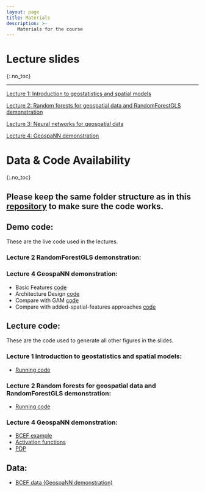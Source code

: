 ```yaml
---
layout: page
title: Materials
description: >-
    Materials for the course
---
```


# Lecture slides

{:.no_toc}

------------------------------------------------------------------------

[Lecture 1: Introduction to geostatistics and spatial models](https://abhirupdatta.github.io/geospatial_stats_ML_short_course_2024/slides/Lec_1_Intro.pdf)

[Lecture 2: Random forests for geospatial data and RandomForestGLS demonstration](https://abhirupdatta.github.io/geospatial_stats_ML_short_course_2024/slides//Lec_2_rf.pdf)

[Lecture 3: Neural networks for geospatial data](https://abhirupdatta.github.io/geospatial_stats_ML_short_course_2024/slides/Lec_3_nn.pdf)

[Lecture 4: GeospaNN demonstration](https://abhirupdatta.github.io/geospatial_stats_ML_short_course_2024/slides/Lec_4_geospaNN.pdf)

# Data & Code Availability

{:.no_toc}

## **Please keep the same folder structure as in this [repository](https://github.com/abhirupdatta/geospatial_stats_ML_short_course_2024) to make sure the code works.**

## Demo code:

These are the live code used in the lectures.

### Lecture 2 RandomForestGLS demonstration:

### Lecture 4 GeospaNN demonstration:

-   Basic Features [code](https://abhirupdatta.github.io/geospatial_stats_ML_short_course_2024/demo_code/Example_utils.ipynb)
-   Architecture Design [code](https://abhirupdatta.github.io/geospatial_stats_ML_short_course_2024/demo_code/Example_architecture.ipynb)
-   Compare with GAM [code](https://abhirupdatta.github.io/geospatial_stats_ML_short_course_2024/demo_code/Example_GAM.ipynb)
-   Compare with added-spatial-features approaches [code](https://abhirupdatta.github.io/geospatial_stats_ML_short_course_2024/demo_code/Example_addcovariates.ipynb)

## Lecture code:

These are the code used to generate all other figures in the slides.

### Lecture 1 Introduction to geostatistics and spatial models:

-   [Running code](https://abhirupdatta.github.io/geospatial_stats_ML_short_course_2024/lec_code/lec1_ibc.R)

### Lecture 2 Random forests for geospatial data and RandomForestGLS demonstration:

-   [Running code](https://abhirupdatta.github.io/geospatial_stats_ML_short_course_2024/lec_code/lec2_ibc.R)

### Lecture 4 GeospaNN demonstration:

-   [BCEF example](https://abhirupdatta.github.io/geospatial_stats_ML_short_course_2024/lec_code/lec4_ibc/BCEF.py)
-   [Activation functions](https://abhirupdatta.github.io/geospatial_stats_ML_short_course_2024/lec_code/lec4_ibc/Activation.ipynb)
-   [PDP](https://abhirupdatta.github.io/geospatial_stats_ML_short_course_2024/lec_code/lec4_ibc/PDP.ipynb)

## Data:

-   [BCEF data (GeospaNN demonstration)](https://abhirupdatta.github.io/geospatial_stats_ML_short_course_2024/data/BCEF.csv)
